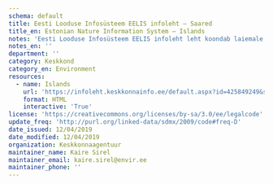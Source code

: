 ```yaml
---
schema: default
title: Eesti Looduse Infosüsteem EELIS infoleht – Saared
title_en: Estonian Nature Information System – Islands
notes: 'Eesti Looduse Infosüsteem EELIS infoleht leht koondab laiemale avalikkusele teabe EELIS programmis hoitavate loodusandmete kohta. Siin on võimalik teha otsinguid teatud objektide andmete kohta otse EELIS-e andmebaasist. Siia ei kuvata siiski kogu infot, mida EELIS sisaldab, vaid ainult teatud osa sellest. Lisaks andmetele on siin lehel võimalik lugeda ja vaadata EELIS-e andmestikul põhinevaid statistilisi analüüse ning erinevaid objektitüüpe kirjeldavaid ja seletavaid artikleid.'
notes_en: ''
department: ''
category: Keskkond
category_en: Environment
resources:
  - name: Islands
    url: 'https://infoleht.keskkonnainfo.ee/default.aspx?id=425849249&state=7;-1534945782;est;eelisand;;'
    format: HTML
    interactive: 'True'
license: 'https://creativecommons.org/licenses/by-sa/3.0/ee/legalcode'
update_freq: 'http://purl.org/linked-data/sdmx/2009/code#freq-D'
date_issued: 12/04/2019
date_modified: 12/04/2019
organization: Keskkonnaagentuur
maintainer_name: Kaire Sirel
maintainer_email: kaire.sirel@envir.ee
maintainer_phone: ''
---
```

